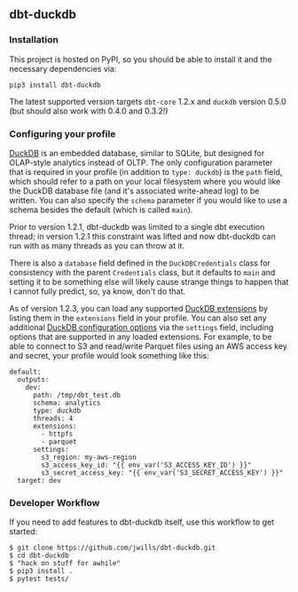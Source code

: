## dbt-duckdb

### Installation

This project is hosted on PyPI, so you should be able to install it and the necessary dependencies via:

`pip3 install dbt-duckdb`

The latest supported version targets `dbt-core` 1.2.x and `duckdb` version 0.5.0 (but should also work with 0.4.0 and 0.3.2!)

### Configuring your profile

[DuckDB](http://duckdb.org) is an embedded database, similar to SQLite, but designed for OLAP-style analytics instead of OLTP. The only
configuration parameter that is required in your profile (in addition to `type: duckdb`) is the `path` field, which should refer to
a path on your local filesystem where you would like the DuckDB database file (and it's associated write-ahead log) to be written.
You can also specify the `schema` parameter if you would like to use a schema besides the default (which is called `main`).

Prior to version 1.2.1, dbt-duckdb was limited to a single dbt execution thread; in version 1.2.1 this constraint was lifted and
now dbt-duckdb can run with as many threads as you can throw at it.

There is also a `database` field defined in the `DuckDBCredentials` class for consistency with the parent `Credentials` class,
but it defaults to `main` and setting it to be something else will likely cause strange things to happen that I cannot fully predict,
so, ya know, don't do that.

As of version 1.2.3, you can load any supported [DuckDB extensions](https://duckdb.org/docs/extensions/overview) by listing them in
the `extensions` field in your profile. You can also set any additional [DuckDB configuration options](https://duckdb.org/docs/sql/configuration)
via the `settings` field, including options that are supported in any loaded extensions. For example, to be able to connect to S3 and read/write
Parquet files using an AWS access key and secret, your profile would look something like this:

```
default:
  outputs:
    dev:
      path: /tmp/dbt_test.db
      schema: analytics
      type: duckdb
      threads: 4
      extensions:
        - httpfs
        - parquet
      settings:
        s3_region: my-aws-region
        s3_access_key_id: "{{ env_var('S3_ACCESS_KEY_ID') }}"
        s3_secret_access_key: "{{ env_var('S3_SECRET_ACCESS_KEY') }}"
  target: dev
```


### Developer Workflow

If you need to add features to dbt-duckdb itself, use this workflow to get started:

```
$ git clone https://github.com/jwills/dbt-duckdb.git
$ cd dbt-duckdb
$ "hack on stuff for awhile"
$ pip3 install .
$ pytest tests/
```
